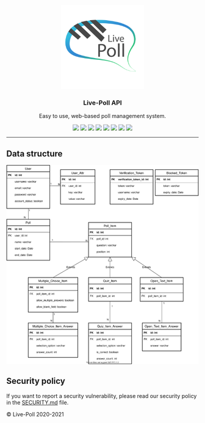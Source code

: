 <p align="center">
  <img alt="Live-Poll Logo" src="./media/logo.png" height="220" />
  <h3 align="center">Live-Poll API</h3>
  <p align="center">Easy to use, web-based poll management system.</p>
  <p align="center">
    <a target="_blank" href="https://github.com/livepoll/live-poll-api/releases/latest"><img src="https://img.shields.io/github/v/release/livepoll/live-poll-api?include_prereleases"></a>
    <a target="_blank" href="https://github.com/livepoll/live-poll-api/blob/develop/.github/workflows/ci-with-docker.yml"><img src="https://img.shields.io/github/workflow/status/livepoll/live-poll-api/CI%20with%20Docker?label=Docker%20build"></a>
    <a target="_blank" href="./.github/workflows/ci.yml"><img src="https://github.com/livepoll/live-poll-api/workflows/CI/badge.svg"></a>
    <a target="_blank" href="https://reports.cucumber.io/report-collections/e912a74d-c89f-4b69-b276-a0f8658945c7"><img src="https://img.shields.io/badge/Cucumber-passed-brightgreen"></a>
    <a target="_blank" href="https://sonarqube.live-poll.de/dashboard?id=live-poll-api"><img src="https://sonarqube.live-poll.de/api/project_badges/measure?project=live-poll-api&metric=alert_status"></a>
    <a href="https://codecov.io/gh/livepoll/live-poll-api"><img src="https://codecov.io/gh/livepoll/live-poll-api/branch/develop/graph/badge.svg?token=K9GLhwYRDI"/></a>
    <a target="_blank" href="https://makeapullrequest.com"><img src="https://img.shields.io/badge/PRs-welcome-brightgreen.svg"></a>
    <a target="_blank" href="./LICENSE"><img src="https://img.shields.io/github/license/livepoll/live-poll-api"></a>
  </p>
</p>

---

## Data structure
![Data structure](media/er-diagram.svg "Data structure")

## Security policy
If you want to report a security vulnerability, please read our security policy in the [SECURITY.md](SECURITY.md) file.

© Live-Poll 2020-2021
